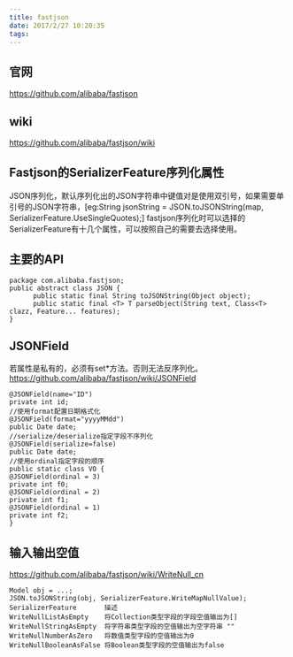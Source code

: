 ```yaml
---
title: fastjson
date: 2017/2/27 10:20:35 
tags:
---
```

## 官网 ##
https://github.com/alibaba/fastjson
## wiki ##
https://github.com/alibaba/fastjson/wiki
## Fastjson的SerializerFeature序列化属性 ##
JSON序列化，默认序列化出的JSON字符串中键值对是使用双引号，如果需要单引号的JSON字符串，[eg:String jsonString = JSON.toJSONString(map, SerializerFeature.UseSingleQuotes);] fastjson序列化时可以选择的SerializerFeature有十几个属性，可以按照自己的需要去选择使用。
## 主要的API ##
	
	package com.alibaba.fastjson;
	public abstract class JSON {
	      public static final String toJSONString(Object object);
	      public static final <T> T parseObject(String text, Class<T> clazz, Feature... features);
	}
## JSONField ##
若属性是私有的，必须有set*方法。否则无法反序列化。
https://github.com/alibaba/fastjson/wiki/JSONField

	@JSONField(name="ID")
	private int id;
	//使用format配置日期格式化
	@JSONField(format="yyyyMMdd")
	public Date date;
	//serialize/deserialize指定字段不序列化
	@JSONField(serialize=false)
    public Date date;
	//使用ordinal指定字段的顺序
	public static class VO {
    @JSONField(ordinal = 3)
    private int f0;
    @JSONField(ordinal = 2)
    private int f1;
    @JSONField(ordinal = 1)
    private int f2;
	}

## 输入输出空值 ##
https://github.com/alibaba/fastjson/wiki/WriteNull_cn

	Model obj = ...;
	JSON.toJSONString(obj, SerializerFeature.WriteMapNullValue);
	SerializerFeature		描述
	WriteNullListAsEmpty	将Collection类型字段的字段空值输出为[]
	WriteNullStringAsEmpty	将字符串类型字段的空值输出为空字符串 ""
	WriteNullNumberAsZero	将数值类型字段的空值输出为0
	WriteNullBooleanAsFalse	将Boolean类型字段的空值输出为false